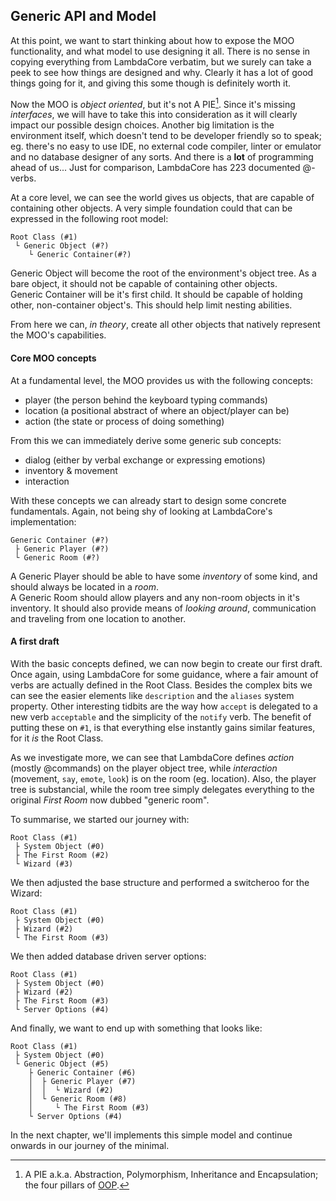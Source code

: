 ## Generic API and Model

At this point, we want to start thinking about how to expose the MOO functionality, and what model to use designing it all. There is no sense in copying everything from LambdaCore verbatim, but we surely can take a peek to see how things are designed and why. Clearly it has a lot of good things going for it, and giving this some though is definitely worth it.

Now the MOO is *object oriented*, but it's not A PIE[^1]. Since it's missing *interfaces*, we will have to take this into consideration as it will clearly impact our possible design choices. Another big limitation is the environment itself, which doesn't tend to be developer friendly so to speak; eg. there's no easy to use IDE, no external code compiler, linter or emulator and no database designer of any sorts. And there is a **lot** of programming ahead of us... Just for comparison, LambdaCore has 223 documented @-verbs.

At a core level, we can see the world gives us objects, that are capable of containing other objects. A very simple foundation could that can be expressed in the following root model:

```
Root Class (#1)
 └ Generic Object (#?)
    └ Generic Container(#?)
```

Generic Object will become the root of the environment's object tree. As a bare object, it should not be capable of containing other objects.  
Generic Container will be it's first child. It should be capable of holding other, non-container object's. This should help limit nesting abilities.

From here we can, *in theory*, create all other objects that natively represent the MOO's capabilities.

#### Core MOO concepts

At a fundamental level, the MOO provides us with the following concepts:

- player (the person behind the keyboard typing commands)
- location (a positional abstract of where an object/player can be)
- action (the state or process of doing something)

From this we can immediately derive some generic sub concepts:

- dialog (either by verbal exchange or expressing emotions)
- inventory & movement
- interaction

With these concepts we can already start to design some concrete fundamentals. Again, not being shy of looking at LambdaCore's implementation:

```
Generic Container (#?)
 ├ Generic Player (#?)
 └ Generic Room (#?)
```

A Generic Player should be able to have some *inventory* of some kind, and should always be located in a *room*.  
A Generic Room should allow players and any non-room objects in it's inventory. It should also provide means of *looking around*, communication and traveling from one location to another.

#### A first draft

With the basic concepts defined, we can now begin to create our first draft. Once again, using LambdaCore for some guidance, where a fair amount of verbs are actually defined in the Root Class. Besides the complex bits we can see the easier elements like `description` and the `aliases` system property. Other interesting tidbits are the way how `accept` is delegated to a new verb `acceptable` and the simplicity of the `notify` verb. The benefit of putting these on `#1`, is that everything else instantly gains similar features, for it *is* the Root Class.

As we investigate more, we can see that LambdaCore defines *action* (mostly @commands) on the player object tree, while *interaction* (movement, `say`, `emote`, `look`) is on the room (eg. location). Also, the player tree is substancial, while the room tree simply delegates everything to the original *First Room* now dubbed "generic room".

To summarise, we started our journey with:

```
Root Class (#1)
 ├ System Object (#0)
 ├ The First Room (#2)
 └ Wizard (#3)
```

We then adjusted the base structure and performed a switcheroo for the Wizard:

```
Root Class (#1)
 ├ System Object (#0)
 ├ Wizard (#2)
 └ The First Room (#3)
```

We then added database driven server options:

```
Root Class (#1)
 ├ System Object (#0)
 ├ Wizard (#2)
 ├ The First Room (#3)
 └ Server Options (#4)
```

And finally, we want to end up with something that looks like:

```
Root Class (#1)
 ├ System Object (#0)
 └ Generic Object (#5)
    ├ Generic Container (#6)
    │  ├ Generic Player (#7)
    │  │  └ Wizard (#2)
    │  └ Generic Room (#8)
    │     └ The First Room (#3)
    └ Server Options (#4)
```

In the next chapter, we'll implements this simple model and continue onwards in our journey of the minimal.

[^1]: A PIE a.k.a. Abstraction, Polymorphism, Inheritance and Encapsulation; the four pillars of [OOP](https://en.wikipedia.org/wiki/Object-oriented_programming).
